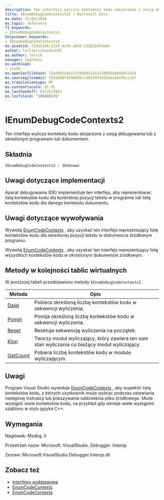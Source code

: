 ```yaml
---
description: Ten interfejs wylicza konteksty kodu skojarzone z sesją debugowania lub z określonym programem lub dokumentem.
title: IEnumDebugCodeContexts2 | Microsoft Docs
ms.date: 11/04/2016
ms.topic: reference
f1_keywords:
- IEnumDebugCodeContexts2
helpviewer_keywords:
- IEnumDebugCodeContexts2
ms.assetid: 72915146-215f-4c99-a034-131b2b474e0e
author: leslierichardson95
ms.author: lerich
manager: jmartens
ms.workload:
- vssdk
ms.openlocfilehash: 72addd1bd5a71f8d6051d1a7100d2d34dab57a24
ms.sourcegitcommit: f2916d8fd296b92cc402597d1d1eecda4f6cccbf
ms.translationtype: MT
ms.contentlocale: pl-PL
ms.lasthandoff: 03/25/2021
ms.locfileid: "105086576"
---
```

# <a name="ienumdebugcodecontexts2"></a>IEnumDebugCodeContexts2
Ten interfejs wylicza konteksty kodu skojarzone z sesją debugowania lub z określonym programem lub dokumentem.

## <a name="syntax"></a>Składnia

```
IEnumDebugCodeContexts2 : IUnknown
```

## <a name="notes-for-implementers"></a>Uwagi dotyczące implementacji
 Aparat debugowania (DE) implementuje ten interfejs, aby reprezentować listę kontekstów kodu dla konkretnej pozycji tekstu w programie lub listę kontekstów kodu dla danego kontekstu dokumentu.

## <a name="notes-for-callers"></a>Uwagi dotyczące wywoływania
 Wywołaj [EnumCodeContexts](../../../extensibility/debugger/reference/idebugprogram2-enumcodecontexts.md) , aby uzyskać ten interfejs reprezentujący listę kontekstów kodu dla określonej pozycji tekstu w dokumencie źródłowym programu.

 Wywołaj [EnumCodeContexts](../../../extensibility/debugger/reference/idebugdocumentcontext2-enumcodecontexts.md) , aby uzyskać ten interfejs reprezentujący listę wszystkich kontekstów kodu w określonym dokumencie źródłowym.

## <a name="methods-in-vtable-order"></a>Metody w kolejności tablic wirtualnych
 W poniższej tabeli przedstawiono metody `IEnumDebugCodeContexts2` .

|Metoda|Opis|
|------------|-----------------|
|[Dalej](../../../extensibility/debugger/reference/ienumdebugcodecontexts2-next.md)|Pobiera określoną liczbę kontekstów kodu w sekwencji wyliczenia.|
|[Pomiń](../../../extensibility/debugger/reference/ienumdebugcodecontexts2-skip.md)|Pomija określoną liczbę kontekstów kodu w sekwencji wyliczenia.|
|[Reset](../../../extensibility/debugger/reference/ienumdebugcodecontexts2-reset.md)|Resetuje sekwencję wyliczenia na początek.|
|[Klon](../../../extensibility/debugger/reference/ienumdebugcodecontexts2-clone.md)|Tworzy moduł wyliczający, który zawiera ten sam stan wyliczania co bieżący moduł wyliczający.|
|[GetCount](../../../extensibility/debugger/reference/ienumdebugcodecontexts2-getcount.md)|Pobiera liczbę kontekstów kodu w module wyliczającym.|

## <a name="remarks"></a>Uwagi
 Program Visual Studio wywołuje [EnumCodeContexts](../../../extensibility/debugger/reference/idebugprogram2-enumcodecontexts.md) , aby wypełnić listę kontekstów kodu, z których użytkownik może wybrać podczas ustawiania następnej instrukcji lub pokazywania oddzielenia pliku źródłowego. Może wystąpić wiele kontekstów kodu, na przykład gdy istnieje wiele wystąpień szablonu w stylu języka C++.

## <a name="requirements"></a>Wymagania
 Nagłówek: Msdbg. h

 Przestrzeń nazw: Microsoft. VisualStudio. Debugger. Interop

 Zestaw: Microsoft.VisualStudio.Debugger.Interop.dll

## <a name="see-also"></a>Zobacz też
- [Interfejsy podstawowe](../../../extensibility/debugger/reference/core-interfaces.md)
- [EnumCodeContexts](../../../extensibility/debugger/reference/idebugprogram2-enumcodecontexts.md)
- [EnumCodeContexts](../../../extensibility/debugger/reference/idebugdocumentcontext2-enumcodecontexts.md)
